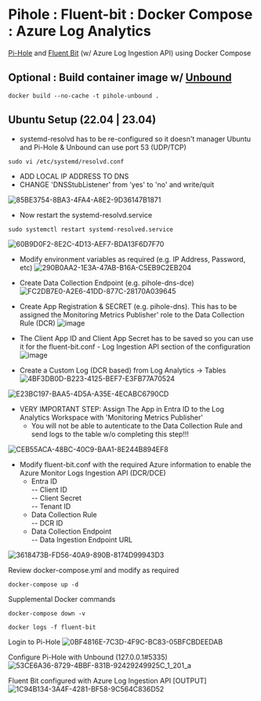 # Pihole : Fluent-bit : Docker Compose : Azure Log Analytics
[Pi-Hole](https://pi-hole.net/) and [Fluent Bit](https://docs.fluentbit.io/manual/pipeline/outputs/azure_logs_ingestion) (w/ Azure Log Ingestion API) using Docker Compose

## Optional : Build container image w/ [Unbound](https://docs.pi-hole.net/guides/dns/unbound/)
```console
docker build --no-cache -t pihole-unbound .
```

## Ubuntu Setup (22.04 | 23.04)
* systemd-resolvd has to be re-configured so it doesn't manager Ubuntu and Pi-Hole & Unbound
can use port 53 (UDP/TCP)
```console
sudo vi /etc/systemd/resolvd.conf
```
* ADD LOCAL IP ADDRESS TO DNS
* CHANGE 'DNSStubListener' from 'yes' to 'no' and write/quit
  
![85BE3754-8BA3-4FA4-A8E2-9D36147B1871](https://github.com/dcodev1702/pihole_fluentbit_docker/assets/32214072/fb8ad910-cb8b-43b2-a013-2f57a8c3b314)

* Now restart the systemd-resolvd.service
```console
sudo systemctl restart systemd-resolved.service
```

![60B9D0F2-8E2C-4D13-AEF7-BDA13F6D7F70](https://github.com/dcodev1702/pihole_fluentbit_docker/assets/32214072/200eb2ab-ddf2-42bf-956e-56255656aeda)

* Modify environment variables as required (e.g. IP Address, Password, etc)
![290B0AA2-1E3A-47AB-B16A-C5EB9C2EB204](https://github.com/dcodev1702/pihole_fluentbit_docker/assets/32214072/0207d30f-975f-4e39-b1bd-596e26040f9b)

* Create Data Collection Endpoint (e.g. pihole-dns-dce)
![FC2DB7E0-A2E6-41DD-877C-28170A039645](https://github.com/dcodev1702/pihole_fluentbit_docker/assets/32214072/940ebe50-09b8-4553-9846-2dd640e4e4b9)

* Create App Registration & SECRET (e.g. pihole-dns). This has to be assigned the Monitoring Metrics Publisher' role to the Data Collection Rule (DCR)
![image](https://github.com/dcodev1702/pihole_fluentbit_docker/assets/32214072/37418d48-3c2c-4339-a025-2e0c2d61ecda)

* The Client App ID and Client App Secret has to be saved so you can use it for the fluent-bit.conf - Log Ingestion API section of the configuration
![image](https://github.com/dcodev1702/pihole_fluentbit_docker/assets/32214072/6fe4e51e-9ddd-4c36-8208-f80923a9a49b)

* Create a Custom Log (DCR based) from Log Analytics -> Tables
![4BF3DB0D-B223-4125-BEF7-E3FB77A70524](https://github.com/dcodev1702/pihole_fluentbit_docker/assets/32214072/34202dd6-df13-4078-8335-9482b2179e04)

![E23BC197-BAA5-4D5A-A35E-4ECABC6790CD](https://github.com/dcodev1702/pihole_fluentbit_docker/assets/32214072/94972096-dd76-4719-b8e7-ccdd48f2b7f8)

* VERY IMPORTANT STEP: Assign The App in Entra ID to the Log Analytics Workspace with 'Monitoring Metrics Publisher'
  * You will not be able to autenticate to the Data Collection Rule and send logs to the table w/o completing this step!!!
  
![CEB55ACA-48BC-40C9-BAA1-8E244B894EF8](https://github.com/dcodev1702/pihole_fluentbit_docker/assets/32214072/5913ffe1-20c6-466c-87fa-491d1025a05f)

* Modify fluent-bit.conf with the required Azure information to enable the Azure Monitor Logs Ingestion API (DCR/DCE)
  * Entra ID <br />
    -- Client ID <br />
    -- Client Secret <br />
    -- Tenant ID <br />
  * Data Collection Rule <br />
    -- DCR ID <br />
  * Data Collection Endpoint <br />
    -- Data Ingestion Endpoint URL <br />
    
![3618473B-FD56-40A9-890B-8174D99943D3](https://github.com/dcodev1702/pihole_fluentbit_docker/assets/32214072/1d3a9e9b-340e-420f-b37f-121f4458d6ff)

Review docker-compose.yml and modify as required
```console
docker-compose up -d
```

Supplemental Docker commands
```console
docker-compose down -v
```

```console
docker logs -f fluent-bit
```

Login to Pi-Hole
![0BF4816E-7C3D-4F9C-BC83-05BFCBDEEDAB](https://github.com/dcodev1702/pihole_fluentbit_docker/assets/32214072/14e606d8-4a25-48a1-b410-3331a3057a93)


Configure Pi-Hole with Unbound (127.0.0.1#5335)
![53CE6A36-8729-4BBF-831B-92429249925C_1_201_a](https://github.com/dcodev1702/pihole_fluentbit_docker/assets/32214072/e67b67e2-444a-4d84-8951-73ffafa63490)


Fluent Bit configured with Azure Log Ingestion API [OUTPUT]
![1C94B134-3A4F-4281-BF58-9C564C836D52](https://github.com/dcodev1702/pihole_fluentbit_docker/assets/32214072/e7922b04-48f7-4bd0-a15d-41cd2a57d429)


